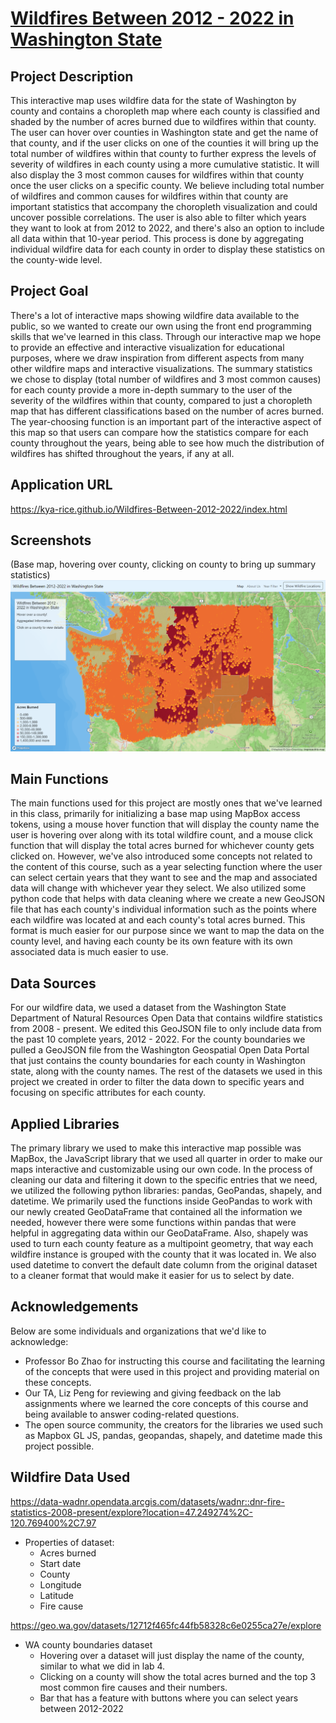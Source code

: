 # [Wildfires Between 2012 - 2022 in Washington State](https://kya-rice.github.io/Wildfires-Between-2012-2022/index.html)

## Project Description

This interactive map uses wildfire data for the state of Washington by county and contains a choropleth map where each county is classified and shaded by the number of acres burned due to wildfires within that county. The user can hover over counties in Washington state and get the name of that county, and if the user clicks on one of the counties it will bring up the total number of wildfires within that county to further express the levels of severity of wildfires in each county using a more cumulative statistic. It will also display the 3 most common causes for wildfires within that county once the user clicks on a specific county. We believe including total number of wildfires and common causes for wildfires within that county are important statistics that accompany the choropleth visualization and could uncover possible correlations. The user is also able to filter which years they want to look at from 2012 to 2022, and there's also an option to include all data within that 10-year period. This process is done by aggregating individual wildfire data for each county in order to display these statistics on the county-wide level.

## Project Goal

There's a lot of interactive maps showing wildfire data available to the public, so we wanted to create our own using the front end programming skills that we've learned in this class. Through our interactive map we hope to provide an effective and interactive visualization for educational purposes, where we draw inspiration from different aspects from many other wildfire maps and interactive visualizations. The summary statistics we chose to display (total number of wildfires and 3 most common causes) for each county provide a more in-depth summary to the user of the severity of the wildfires within that county, compared to just a choropleth map that has different classifications based on the number of acres burned. The year-choosing function is an important part of the interactive aspect of this map so that users can compare how the statistics compare for each county throughout the years, being able to see how much the distribution of wildfires has shifted throughout the years, if any at all.

## Application URL

<https://kya-rice.github.io/Wildfires-Between-2012-2022/index.html>

## Screenshots

(Base map, hovering over county, clicking on county to bring up summary statistics)
![image](assets/screenshot.png)

## Main Functions

The main functions used for this project are mostly ones that we've learned in this class, primarily for initializing a base map using MapBox access tokens, using a mouse hover function that will display the county name the user is hovering over along with its total wildfire count, and a mouse click function that will display the total acres burned for whichever county gets clicked on.
However, we've also introduced some concepts not related to the content of this course, such as a year selecting function where the user can select certain years that they want to see and the map and associated data will change with whichever year they select. We also utilized some python code that helps with data cleaning where we create a new GeoJSON file that has each county's individual information such as the points where each wildfire was located at and each county's total acres burned. This format is much easier for our purpose since we want to map the data on the county level, and having each county be its own feature with its own associated data is much easier to use.

## Data Sources

For our wildfire data, we used a dataset from the Washington State Department of Natural Resources Open Data that contains wildfire statistics from 2008 - present. We edited this GeoJSON file to only include data from the past 10 complete years, 2012 - 2022. For the county boundaries we pulled a GeoJSON file from the Washington Geospatial Open Data Portal that just contains the county boundaries for each county in Washington state, along with the county names. The rest of the datasets we used in this project we created in order to filter the data down to specific years and focusing on specific attributes for each county.

## Applied Libraries

The primary library we used to make this interactive map possible was MapBox, the JavaScript library that we used all quarter in order to make our maps interactive and customizable using our own code. In the process of cleaning our data and filtering it down to the specific entries that we need, we utilized the following python libraries: pandas, GeoPandas, shapely, and datetime. We primarily used the functions inside GeoPandas to work with our newly created GeoDataFrame that contained all the information we needed, however there were some functions within pandas that were helpful in aggregating data within our GeoDataFrame. Also, shapely was used to turn each county feature as a multipoint geometry, that way each wildfire instance is grouped with the county that it was located in. We also used datetime to convert the default date column from the original dataset to a cleaner format that would make it easier for us to select by date.

## Acknowledgements

Below are some individuals and organizations that we'd like to acknowledge:

- Professor Bo Zhao for instructing this course and facilitating the learning of the concepts that were used in this project and providing material on these concepts.
- Our TA, Liz Peng for reviewing and giving feedback on the lab assignments where we learned the core concepts of this course and being available to answer coding-related questions.
- The open source community, the creators for the libraries we used such as Mapbox GL JS, pandas, geopandas, shapely, and datetime made this project possible.

## Wildfire Data Used

<https://data-wadnr.opendata.arcgis.com/datasets/wadnr::dnr-fire-statistics-2008-present/explore?location=47.249274%2C-120.769400%2C7.97>

- Properties of dataset:
  - Acres burned
  - Start date
  - County
  - Longitude
  - Latitude
  - Fire cause

<https://geo.wa.gov/datasets/12712f465fc44fb58328c6e0255ca27e/explore>

- WA county boundaries dataset
  - Hovering over a dataset will just display the name of the county, similar to what we did in lab 4.
  - Clicking on a county will show the total acres burned and the top 3 most common fire causes and their numbers.
  - Bar that has a feature with buttons where you can select years between 2012-2022
